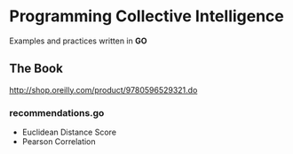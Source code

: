 # Programming Collective Intelligence
Examples and practices written in **GO**

## The Book
http://shop.oreilly.com/product/9780596529321.do

### recommendations.go
- Euclidean Distance Score
- Pearson Correlation
